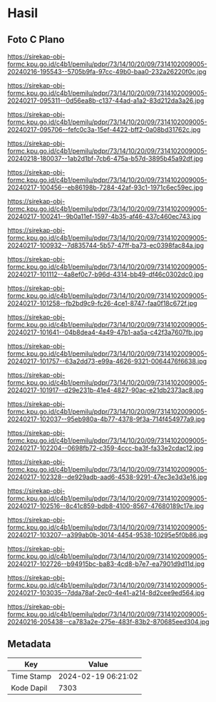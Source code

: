 # Hasil

## Foto C Plano

https://sirekap-obj-formc.kpu.go.id/c4b1/pemilu/pdpr/73/14/10/20/09/7314102009005-20240216-195543--5705b9fa-97cc-49b0-baa0-232a26220f0c.jpg

https://sirekap-obj-formc.kpu.go.id/c4b1/pemilu/pdpr/73/14/10/20/09/7314102009005-20240217-095311--0d56ea8b-c137-44ad-a1a2-83d212da3a26.jpg

https://sirekap-obj-formc.kpu.go.id/c4b1/pemilu/pdpr/73/14/10/20/09/7314102009005-20240217-095706--fefc0c3a-15ef-4422-bff2-0a08bd31762c.jpg

https://sirekap-obj-formc.kpu.go.id/c4b1/pemilu/pdpr/73/14/10/20/09/7314102009005-20240218-180037--1ab2d1bf-7cb6-475a-b57d-3895b45a92df.jpg

https://sirekap-obj-formc.kpu.go.id/c4b1/pemilu/pdpr/73/14/10/20/09/7314102009005-20240217-100456--eb86198b-7284-42af-93c1-1971c6ec59ec.jpg

https://sirekap-obj-formc.kpu.go.id/c4b1/pemilu/pdpr/73/14/10/20/09/7314102009005-20240217-100241--9b0a11ef-1597-4b35-af46-437c460ec743.jpg

https://sirekap-obj-formc.kpu.go.id/c4b1/pemilu/pdpr/73/14/10/20/09/7314102009005-20240217-100932--7d835744-5b57-47ff-ba73-ec0398fac84a.jpg

https://sirekap-obj-formc.kpu.go.id/c4b1/pemilu/pdpr/73/14/10/20/09/7314102009005-20240217-101112--4a8ef0c7-b96d-4314-bb49-df46c0302dc0.jpg

https://sirekap-obj-formc.kpu.go.id/c4b1/pemilu/pdpr/73/14/10/20/09/7314102009005-20240217-101258--fb2bd9c9-fc26-4ce1-8747-faa0f18c672f.jpg

https://sirekap-obj-formc.kpu.go.id/c4b1/pemilu/pdpr/73/14/10/20/09/7314102009005-20240217-101641--04b8dea4-4a49-47b1-aa5a-c42f3a7607fb.jpg

https://sirekap-obj-formc.kpu.go.id/c4b1/pemilu/pdpr/73/14/10/20/09/7314102009005-20240217-101757--63a2dd73-e99a-4626-9321-0064476f6638.jpg

https://sirekap-obj-formc.kpu.go.id/c4b1/pemilu/pdpr/73/14/10/20/09/7314102009005-20240217-101917--d29e231b-41e4-4827-90ac-e21db2373ac8.jpg

https://sirekap-obj-formc.kpu.go.id/c4b1/pemilu/pdpr/73/14/10/20/09/7314102009005-20240217-102037--95eb980a-4b77-4378-9f3a-714f454977a9.jpg

https://sirekap-obj-formc.kpu.go.id/c4b1/pemilu/pdpr/73/14/10/20/09/7314102009005-20240217-102204--0698fb72-c359-4ccc-ba3f-fa33e2cdac12.jpg

https://sirekap-obj-formc.kpu.go.id/c4b1/pemilu/pdpr/73/14/10/20/09/7314102009005-20240217-102328--de929adb-aad6-4538-9291-47ec3e3d3e16.jpg

https://sirekap-obj-formc.kpu.go.id/c4b1/pemilu/pdpr/73/14/10/20/09/7314102009005-20240217-102516--8c41c859-bdb8-4100-8567-47680189c17e.jpg

https://sirekap-obj-formc.kpu.go.id/c4b1/pemilu/pdpr/73/14/10/20/09/7314102009005-20240217-103207--a399ab0b-3014-4454-9538-10295e5f0b86.jpg

https://sirekap-obj-formc.kpu.go.id/c4b1/pemilu/pdpr/73/14/10/20/09/7314102009005-20240217-102726--b94915bc-ba83-4cd8-b7e7-ea7901d9d11d.jpg

https://sirekap-obj-formc.kpu.go.id/c4b1/pemilu/pdpr/73/14/10/20/09/7314102009005-20240217-103035--7dda78af-2ec0-4e41-a214-8d2cee9ed564.jpg

https://sirekap-obj-formc.kpu.go.id/c4b1/pemilu/pdpr/73/14/10/20/09/7314102009005-20240216-205438--ca783a2e-275e-483f-83b2-870685eed304.jpg


## Metadata

| Key        | Value               |
| ---------- | ------------------- |
| Time Stamp | 2024-02-19 06:21:02 |
| Kode Dapil | 7303                |




